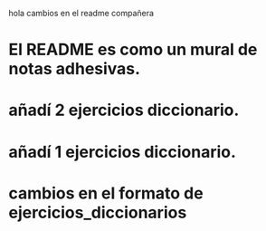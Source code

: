 hola
cambios en el readme compañera
# El README es como un mural de notas adhesivas. 
# añadí 2 ejercicios diccionario.
# añadí 1 ejercicios diccionario.
# cambios en el formato de ejercicios_diccionarios